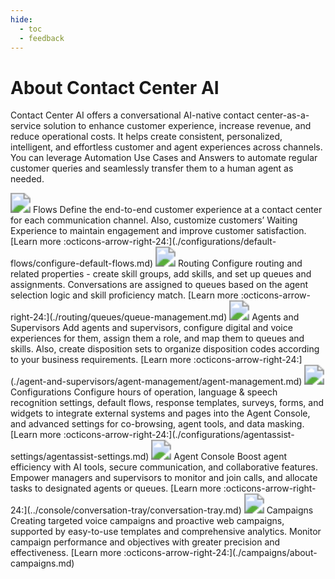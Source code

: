 ```yaml
---
hide:
  - toc
  - feedback
---
```

# About Contact Center AI
Contact Center AI offers a conversational AI-native contact center-as-a-service solution to enhance customer experience, increase revenue, and reduce operational costs. It helps create consistent, personalized, intelligent, and effortless customer and agent experiences across channels. You can leverage Automation Use Cases and Answers to automate regular customer queries and seamlessly transfer them to a human agent as needed.

<kr-grid type="g2">
    <kr-grid-item>
        <img src="../images/sa-unified-dataflow.svg" style="zoom:200%;"></img>
        <kr-grid-title>Flows</kr-grid-title>
        <kr-grid-desc>Define the end-to-end customer experience at a contact center for each communication channel. Also, customize customers’ Waiting Experience to maintain engagement and improve customer satisfaction.</kr-grid-desc>
        [Learn more :octicons-arrow-right-24:](./configurations/default-flows/configure-default-flows.md)
    </kr-grid-item>
    <kr-grid-item>
        <img src="../images/sa-unified-reverse-right.svg" style="zoom:200%;"></img>
        <kr-grid-title>Routing</kr-grid-title>
        <kr-grid-desc>Configure routing and related properties - create skill groups, add skills, and set up queues and assignments. Conversations are assigned to queues based on the agent selection logic and skill proficiency match.</kr-grid-desc>
        [Learn more :octicons-arrow-right-24:](./routing/queues/queue-management.md)
    </kr-grid-item>
    <kr-grid-item>
        <img src="../images/sa-unified-users.svg" style="zoom:200%;"></img>
        <kr-grid-title>Agents and Supervisors</kr-grid-title>
        <kr-grid-desc>Add agents and supervisors, configure digital and voice experiences for them, assign them a role, and map them to queues and skills. Also, create disposition sets to organize disposition codes according to your business requirements.</kr-grid-desc>
        [Learn more :octicons-arrow-right-24:](./agent-and-supervisors/agent-management/agent-management.md)
    </kr-grid-item>           
    <kr-grid-item>
        <img src="../images/sa-unified-configurations.svg" style="zoom:200%;"></img>
        <kr-grid-title>Configurations</kr-grid-title>
        <kr-grid-desc>Configure hours of operation, language & speech recognition settings, default flows, response templates, surveys, forms, and widgets to integrate external systems and pages into the Agent Console, and advanced settings for co-browsing, agent tools, and data masking.</kr-grid-desc>
        [Learn more :octicons-arrow-right-24:](./configurations/agentassist-settings/agentassist-settings.md)
    </kr-grid-item>
    <kr-grid-item>
        <img src="../images/sa-agent-console.svg" style="zoom:200%;"></img>
        <kr-grid-title>Agent Console</kr-grid-title>
        <kr-grid-desc>Boost agent efficiency with AI tools, secure communication, and collaborative features. Empower managers and supervisors to monitor and join calls, and allocate tasks to designated agents or queues.</kr-grid-desc>
        [Learn more :octicons-arrow-right-24:](../console/conversation-tray/conversation-tray.md)
    </kr-grid-item>
     <kr-grid-item>
        <img src="../images/campaigns.svg" style="zoom:200%;"></img>
        <kr-grid-title>Campaigns</kr-grid-title>
        <kr-grid-desc>Creating targeted voice campaigns and proactive web campaigns, supported by easy-to-use templates and comprehensive analytics. Monitor campaign performance and objectives with greater precision and effectiveness.</kr-grid-desc>
        [Learn more :octicons-arrow-right-24:](./campaigns/about-campaigns.md)
    </kr-grid-item>            
</kr-grid>